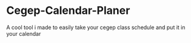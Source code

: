 # Cegep-Calendar-Planer
A cool tool i made to easily take your cegep class schedule and put it in your calendar
